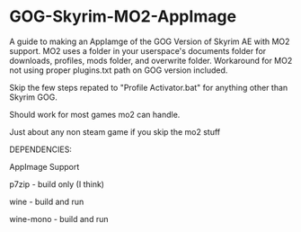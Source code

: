 # GOG-Skyrim-MO2-AppImage
A guide to making an AppIamge of the GOG Version of Skyrim AE with MO2 support. MO2 uses a folder in your userspace's documents folder for downloads, profiles, mods folder, and overwrite folder. Workaround for MO2 not using proper plugins.txt path on GOG version included.

Skip the few steps repated to "Profile Activator.bat" for anything other than Skyrim GOG.

Should work for most games mo2 can handle.

Just about any non steam game if you skip the mo2 stuff



DEPENDENCIES:

AppImage Support

p7zip - build only (I think)

wine - build and run

wine-mono - build and run
